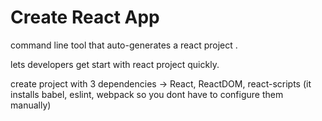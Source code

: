 # Create React App

command line tool that auto-generates a react project . 

lets developers get start with react project quickly.

create project with 3 dependencies -&gt; React, ReactDOM, react-scripts \(it installs babel, eslint, webpack so you dont have to configure them manually\) 

